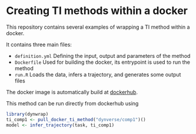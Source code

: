 # Creating TI methods within a docker

This repository contains several examples of wrapping a TI method within a docker.

It contains three main files:

* `definition.yml` Defining the input, output and parameters of the method
* `Dockerfile` Used for building the docker, its entrypoint is used to run the method
* `run.R` Loads the data, infers a trajectory, and generates some output files

The docker image is automatically build at [dockerhub](https://hub.docker.com/r/dynverse/comp1/builds/).

This method can be run directly from dockerhub using

```r
library(dynwrap)
ti_comp1 <- pull_docker_ti_method("dynverse/comp1")()
model <- infer_trajectory(task, ti_comp1)
```